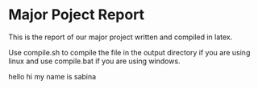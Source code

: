 
# Major Poject Report

This is the report of our major project written and compiled in latex. 

Use compile.sh to compile the file in the output directory if you are using linux and use compile.bat if you are using windows.

 hello hi my name is sabina 